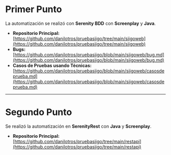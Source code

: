 # Primer Punto

La automatización se realizó con **Serenity BDD** con **Screenplay** y **Java**.

- **Repositorio Principal:** [https://github.com/danilotros/pruebasiigo/tree/main/siigoweb](https://github.com/danilotros/pruebasiigo/tree/main/siigoweb)
- **Bugs:** [https://github.com/danilotros/pruebasiigo/blob/main/siigoweb/bug.md](https://github.com/danilotros/pruebasiigo/blob/main/siigoweb/bug.md)
- **Casos de Pruebas usando Técnicas:** [https://github.com/danilotros/pruebasiigo/blob/main/siigoweb/casosdeprueba.md](https://github.com/danilotros/pruebasiigo/blob/main/siigoweb/casosdeprueba.md)

---

# Segundo Punto

Se realizó la automatización en **SerenityRest** con **Java** y **Screenplay**.

- **Repositorio Principal:** [https://github.com/danilotros/pruebasiigo/tree/main/restapi](https://github.com/danilotros/pruebasiigo/tree/main/restapi)
